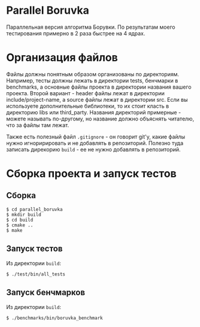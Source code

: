 # Parallel Boruvka

Параллельная версия алгоритма Борувки. По результатам моего тестирования примерно в 2 раза быстрее на 4 ядрах.

# Организация файлов
Файлы должны понятным образом организованы по директориям. Например, тесты должны лежать в директории tests, бенчмарки в benchmarks, а основные файлы проекта в директории названия вашего проекта. Второй вариант - header файлы лежат в директории include/project-name, а source файлы лежат в директории src. Если вы используете дополнительные библиотеки, то их стоит класть в директорию libs или third_party.
Названия директорий примерные - можете называть по-другому, но название должно объяснять читателю, что за файлы там лежат.

Также есть полезный файл `.gitignore` - он говорит git'у, какие файлы нужно игноририровать и не добавлять в репозиторий. Полезно туда записать дирекорию `build` - ее не нужно добавлять в репозиторий.

# Сборка проекта и запуск тестов
## Сборка
```
$ cd parallel_boruvka
$ mkdir build
$ cd build
$ cmake ..
$ make
```

## Запуск тестов
Из директории `build`:
```
$ ./test/bin/all_tests
```

## Запуск бенчмарков
Из директории `build`:
```
$ ./benchmarks/bin/boruvka_benchmark
```